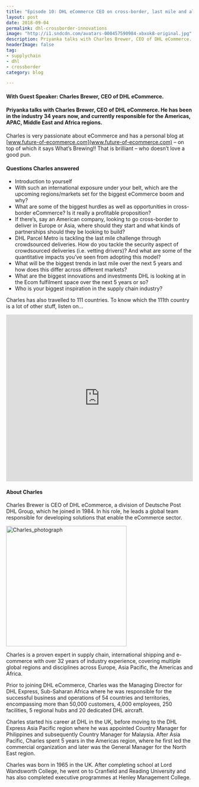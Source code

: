 ```yaml
---
title: "Episode 10: DHL eCommerce CEO on cross-border, last mile and all things eCom"
layout: post
date: 2018-09-04
permalink: dhl-crossborder-innovations
image: "http://i1.sndcdn.com/avatars-000457590984-xbxok8-original.jpg"
description: Priyanka talks with Charles Brewer, CEO of DHL eCommerce. He has been in the industry 34 years now, and currently responsible for the Americas, APAC, Middle East and Africa regions.
headerImage: false
tag:
- supplychain
- dhl
- crossborder
category: blog

---
```

#### With Guest Speaker:  Charles Brewer, CEO of DHL eCommerce. 
#### Priyanka talks with Charles Brewer, CEO of DHL eCommerce. He has been in the industry 34 years now, and currently responsible for the Americas, APAC, Middle East and Africa regions.

Charles is very passionate about eCommerce and has a personal blog at [www.future-of-ecommerce.com](www.future-of-ecommerce.com) – on top of which it says What’s Brewing!! That is brilliant – who doesn’t love a good pun. 


#### Questions Charles answered
 
- Introduction to yourself 
- With such an international exposure under your belt, which are the upcoming regions/markets set for the biggest eCommerce boom and why?
- What are some of the biggest hurdles as well as opportunities in cross-border eCommerce? Is it really a profitable proposition?
- If there’s, say an American company, looking to go cross-border to deliver in Europe or Asia, where should they start and what kinds of partnerships should they be looking to build? 
- DHL Parcel Metro is tackling the last mile challenge through crowdsourced deliveries. How do you tackle the security aspect of crowdsourced deliveries (i.e. vetting drivers)? And what are some of the quantitative impacts you’ve seen from adopting this model?
- What will be the biggest trends in last mile over the next 5 years and how does this differ across different markets?
- What are the biggest innovations and investments DHL is looking at in the Ecom fulfilment space over the next 5 years or so?
- Who is your biggest inspiration in the supply chain industry?




Charles has also travelled to 111 countries. To know which the 111th country is a lot of other stuff, listen on…


<iframe width="100%" height="450" scrolling="no" frameborder="no" allow="autoplay" src="https://w.soundcloud.com/player/?url=https%3A//api.soundcloud.com/tracks/494950935&color=%235ba28e&auto_play=false&hide_related=false&show_comments=true&show_user=true&show_reposts=false&show_teaser=true&visual=true"></iframe>



#### About Charles

Charles Brewer is CEO of DHL eCommerce, a division of Deutsche Post DHL Group, which he joined in 1984. In his role, he leads a global team responsible for developing solutions that enable the eCommerce sector.

<img src= "https://mms.businesswire.com/media/20160617005063/en/530725/4/Charles_Brewer.jpg" alt="Charles_photograph" width="325px">


Charles is a proven expert in supply chain, international shipping and e-commerce with over 32 years of industry experience, covering multiple global regions and disciplines across Europe, Asia Pacific, the Americas and Africa. 

Prior to joining DHL eCommerce, Charles was the Managing Director for DHL Express, Sub-Saharan Africa where he was responsible for the successful business and operations of 54 countries and territories, encompassing more than 50,000 customers, 4,000 employees, 250 facilities, 5 regional hubs and 20 dedicated DHL aircraft. 

Charles started his career at DHL in the UK, before moving to the DHL Express Asia Pacific region where he was appointed Country Manager for Philippines and subsequently Country Manager for Malaysia. After Asia Pacific, Charles spent 5 years in the Americas region, where he first led the commercial organization and later was the General Manager for the North East region.

Charles was born in 1965 in the UK. After completing school at Lord Wandsworth College, he went on to Cranfield and Reading University and has also completed executive programmes at Henley Management College. 